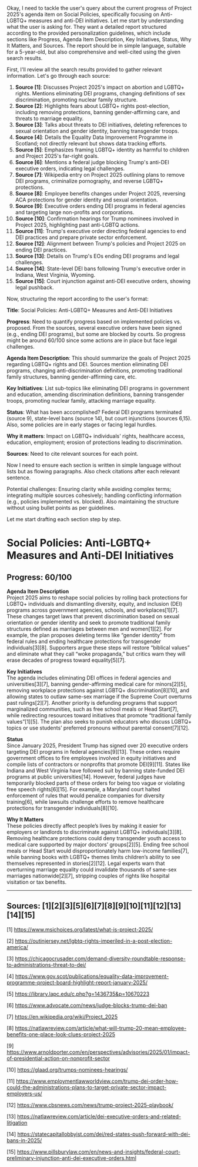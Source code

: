 <think>
Okay, I need to tackle the user's query about the current progress of Project 2025's agenda item on Social Policies, specifically focusing on Anti-LGBTQ+ measures and anti-DEI initiatives. Let me start by understanding what the user is asking for. They want a detailed report structured according to the provided personalization guidelines, which include sections like Progress, Agenda Item Description, Key Initiatives, Status, Why It Matters, and Sources. The report should be in simple language, suitable for a 5-year-old, but also comprehensive and well-cited using the given search results.

First, I'll review all the search results provided to gather relevant information. Let's go through each source:

1. **Source [1]**: Discusses Project 2025's impact on abortion and LGBTQ+ rights. Mentions eliminating DEI programs, changing definitions of sex discrimination, promoting nuclear family structure.
2. **Source [2]**: Highlights fears about LGBTQ+ rights post-election, including removing protections, banning gender-affirming care, and threats to marriage equality.
3. **Source [3]**: Talks about threats to DEI initiatives, deleting references to sexual orientation and gender identity, banning transgender troops.
4. **Source [4]**: Details the Equality Data Improvement Programme in Scotland; not directly relevant but shows data tracking efforts.
5. **Source [5]**: Emphasizes framing LGBTQ+ identity as harmful to children and Project 2025's far-right goals.
6. **Source [6]**: Mentions a federal judge blocking Trump's anti-DEI executive orders, indicating legal challenges.
7. **Source [7]**: Wikipedia entry on Project 2025 outlining plans to remove DEI programs, criminalize pornography, and reverse LGBTQ+ protections.
8. **Source [8]**: Employee benefits changes under Project 2025, reversing ACA protections for gender identity and sexual orientation.
9. **Source [9]**: Executive orders ending DEI programs in federal agencies and targeting large non-profits and corporations.
10. **Source [10]**: Confirmation hearings for Trump nominees involved in Project 2025, highlighting past anti-LGBTQ actions.
11. **Source [11]**: Trump's executive order directing federal agencies to end DEI practices and prepare private sector enforcement.
12. **Source [12]**: Alignment between Trump's policies and Project 2025 on ending DEI practices.
13. **Source [13]**: Details on Trump's EOs ending DEI programs and legal challenges.
14. **Source [14]**: State-level DEI bans following Trump's executive order in Indiana, West Virginia, Wyoming.
15. **Source [15]**: Court injunction against anti-DEI executive orders, showing legal pushback.

Now, structuring the report according to the user's format:

**Title**: Social Policies: Anti-LGBTQ+ Measures and Anti-DEI Initiatives

**Progress**: Need to quantify progress based on implemented policies vs. proposed. From the sources, several executive orders have been signed (e.g., ending DEI programs), but some are blocked by courts. So progress might be around 60/100 since some actions are in place but face legal challenges.

**Agenda Item Description**: This should summarize the goals of Project 2025 regarding LGBTQ+ rights and DEI. Sources mention eliminating DEI programs, changing anti-discrimination definitions, promoting traditional family structures, banning gender-affirming care, etc.

**Key Initiatives**: List sub-topics like eliminating DEI programs in government and education, amending discrimination definitions, banning transgender troops, promoting nuclear family, attacking marriage equality.

**Status**: What has been accomplished? Federal DEI programs terminated (source 9), state-level bans (source 14), but court injunctions (sources 6,15). Also, some policies are in early stages or facing legal hurdles.

**Why it matters**: Impact on LGBTQ+ individuals' rights, healthcare access, education, employment; erosion of protections leading to discrimination.

**Sources**: Need to cite relevant sources for each point.

Now I need to ensure each section is written in simple language without lists but as flowing paragraphs. Also check citations after each relevant sentence.

Potential challenges: Ensuring clarity while avoiding complex terms; integrating multiple sources cohesively; handling conflicting information (e.g., policies implemented vs. blocked). Also maintaining the structure without using bullet points as per guidelines.

Let me start drafting each section step by step.
</think>

# Social Policies: Anti-LGBTQ+ Measures and Anti-DEI Initiatives  
**Progress**: 60/100  
---
**Agenda Item Description**  
Project 2025 aims to reshape social policies by rolling back protections for LGBTQ+ individuals and dismantling diversity, equity, and inclusion (DEI) programs across government agencies, schools, and workplaces[1][7]. These changes target laws that prevent discrimination based on sexual orientation or gender identity and seek to promote traditional family structures defined as marriages between men and women[1][2]. For example, the plan proposes deleting terms like “gender identity” from federal rules and ending healthcare protections for transgender individuals[3][8]. Supporters argue these steps will restore “biblical values” and eliminate what they call “woke propaganda,” but critics warn they will erase decades of progress toward equality[5][7].  

**Key Initiatives**  
The agenda includes eliminating DEI offices in federal agencies and universities[3][7], banning gender-affirming medical care for minors[2][5], removing workplace protections against LGBTQ+ discrimination[8][10], and allowing states to outlaw same-sex marriage if the Supreme Court overturns past rulings[2][7]. Another priority is defunding programs that support marginalized communities, such as free school meals or Head Start[7], while redirecting resources toward initiatives that promote “traditional family values”[1][5]. The plan also seeks to punish educators who discuss LGBTQ+ topics or use students’ preferred pronouns without parental consent[7][12].  

**Status**  
Since January 2025, President Trump has signed over 20 executive orders targeting DEI programs in federal agencies[9][13]. These orders require government offices to fire employees involved in equity initiatives and compile lists of contractors or nonprofits that promote DEI[9][11]. States like Indiana and West Virginia have followed suit by banning state-funded DEI programs at public universities[14]. However, federal judges have temporarily blocked parts of these orders for being too vague or violating free speech rights[6][15]. For example, a Maryland court halted enforcement of rules that would penalize companies for diversity training[6], while lawsuits challenge efforts to remove healthcare protections for transgender individuals[8][10].  

**Why It Matters**  
These policies directly affect people’s lives by making it easier for employers or landlords to discriminate against LGBTQ+ individuals[3][8]. Removing healthcare protections could deny transgender youth access to medical care supported by major doctors’ groups[2][5]. Ending free school meals or Head Start would disproportionately harm low-income families[7], while banning books with LGBTQ+ themes limits children’s ability to see themselves represented in stories[2][12]. Legal experts warn that overturning marriage equality could invalidate thousands of same-sex marriages nationwide[2][7], stripping couples of rights like hospital visitation or tax benefits.  

---
**Sources**: [1][2][3][5][6][7][8][9][10][11][12][13][14][15]
---
[1] https://www.msichoices.org/latest/what-is-project-2025/

[2] https://outinjersey.net/lgbtq-rights-imperiled-in-a-post-election-america/

[3] https://chicagocrusader.com/demand-diversity-roundtable-response-to-administrations-threat-to-dei/

[4] https://www.gov.scot/publications/equality-data-improvement-programme-project-board-highlight-report-january-2025/

[5] https://library.lapc.edu/c.php?g=1436735&p=10670223

[6] https://www.advocate.com/news/judge-blocks-trump-dei-ban

[7] https://en.wikipedia.org/wiki/Project_2025

[8] https://natlawreview.com/article/what-will-trump-20-mean-employee-benefits-one-place-look-clues-project-2025

[9] https://www.arnoldporter.com/en/perspectives/advisories/2025/01/impact-of-presidential-action-on-nonprofit-sector

[10] https://glaad.org/trumps-nominees-hearings/

[11] https://www.employmentlawworldview.com/trump-dei-order-how-could-the-administrations-plans-to-target-private-sector-impact-employers-us/

[12] https://www.cbsnews.com/news/trump-project-2025-playbook/

[13] https://natlawreview.com/article/dei-executive-orders-and-related-litigation

[14] https://statecapitallobbyist.com/dei/red-states-push-forward-with-dei-bans-in-2025/

[15] https://www.pillsburylaw.com/en/news-and-insights/federal-court-preliminary-injunction-anti-dei-executive-orders.html